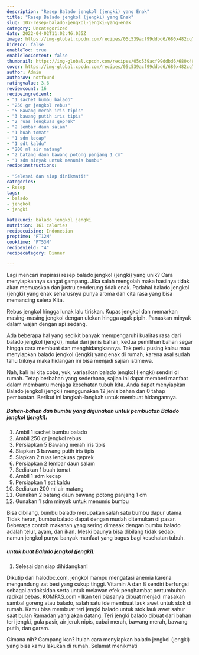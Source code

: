 ```yaml
---
description: "Resep Balado jengkol (jengki) yang Enak"
title: "Resep Balado jengkol (jengki) yang Enak"
slug: 107-resep-balado-jengkol-jengki-yang-enak
category: Uncategorized
date: 2022-04-02T11:02:46.035Z
image: https://img-global.cpcdn.com/recipes/05c539acf99ddbd6/680x482cq70/balado-jengkol-jengki-foto-resep-utama.jpg
hideToc: false
enableToc: true
enableTocContent: false
thumbnail: https://img-global.cpcdn.com/recipes/05c539acf99ddbd6/680x482cq70/balado-jengkol-jengki-foto-resep-utama.jpg
cover: https://img-global.cpcdn.com/recipes/05c539acf99ddbd6/680x482cq70/balado-jengkol-jengki-foto-resep-utama.jpg
author: Admin
authorAv: notfound
ratingvalue: 3.6
reviewcount: 16
recipeingredient:
- "1 sachet bumbu balado"
- "250 gr jengkol rebus"
- "5 Bawang merah iris tipis"
- "3 bawang putih iris tipis"
- "2 ruas lengkuas geprek"
- "2 lembar daun salam"
- "1 buah tomat"
- "1 sdm kecap"
- "1 sdt kaldu"
- "200 ml air matang"
- "2 batang daun bawang potong panjang 1 cm"
- "1 sdm minyak untuk menumis bumbu"
recipeinstructions:

- "Selesai dan siap dinikmati!"
categories:
- Resep
tags:
- balado
- jengkol
- jengki

katakunci: balado jengkol jengki 
nutrition: 161 calories
recipecuisine: Indonesian
preptime: "PT12M"
cooktime: "PT53M"
recipeyield: "4"
recipecategory: Dinner

---
```





Lagi mencari inspirasi resep balado jengkol (jengki) yang unik? Cara menyiapkannya sangat gampang. Jika salah mengolah maka hasilnya tidak akan memuaskan dan justru cenderung tidak enak. Padahal balado jengkol (jengki) yang enak seharusnya punya aroma dan cita rasa yang bisa memancing selera Kita.





Rebus jengkol hingga lunak lalu tiriskan. Kupas jengkol dan memarkan masing-masing jengkol dengan ulekan hingga agak pipih. Panaskan minyak dalam wajan dengan api sedang.

Ada beberapa hal yang sedikit banyak mempengaruhi kualitas rasa dari balado jengkol (jengki), mulai dari jenis bahan, kedua pemilihan bahan segar hingga cara membuat dan menghidangkannya. Tak perlu pusing kalau mau menyiapkan balado jengkol (jengki) yang enak di rumah, karena asal sudah tahu triknya maka hidangan ini bisa menjadi sajian istimewa.






Nah, kali ini kita coba, yuk, variasikan balado jengkol (jengki) sendiri di rumah. Tetap berbahan yang sederhana, sajian ini dapat memberi manfaat dalam membantu menjaga kesehatan tubuh kita. Anda dapat menyiapkan Balado jengkol (jengki) menggunakan 12 jenis bahan dan 0 tahap pembuatan. Berikut ini langkah-langkah untuk membuat hidangannya.

<!--inarticleads1-->

##### Bahan-bahan dan bumbu yang digunakan untuk pembuatan Balado jengkol (jengki):

1. Ambil 1 sachet bumbu balado
1. Ambil 250 gr jengkol rebus
1. Persiapkan 5 Bawang merah iris tipis
1. Siapkan 3 bawang putih iris tipis
1. Siapkan 2 ruas lengkuas geprek
1. Persiapkan 2 lembar daun salam
1. Sediakan 1 buah tomat
1. Ambil 1 sdm kecap
1. Persiapkan 1 sdt kaldu
1. Sediakan 200 ml air matang
1. Gunakan 2 batang daun bawang potong panjang 1 cm
1. Gunakan 1 sdm minyak untuk menumis bumbu


Bisa dibilang, bumbu balado merupakan salah satu bumbu dapur utama. Tidak heran, bumbu balado dapat dengan mudah ditemukan di pasar. Beberapa contoh makanan yang sering dimasak dengan bumbu balado adalah telur, ayam, dan ikan. Meski baunya bisa dibilang tidak sedap, namun jengkol punya banyak manfaat yang bagus bagi kesehatan tubuh. 

<!--inarticleads2-->

#####  untuk buat Balado jengkol (jengki):


1. Selesai dan siap dihidangkan!

Dikutip dari halodoc.com, jengkol mampu mengatasi anemia karena mengandung zat besi yang cukup tinggi. Vitamin A dan B sendiri berfungsi sebagai antioksidan serta untuk melawan efek penghambat pertumbuhan radikal bebas. KOMPAS.com - Ikan teri biasanya dibuat menjadi masakan sambal goreng atau balado, salah satu ide membuat lauk awet untuk stok di rumah. Kamu bisa membuat teri jengki balado untuk stok lauk awet sahur saat bulan Ramadan yang akan datang. Teri jengki balado dibuat dari bahan teri jengki, gula pasir, air jeruk nipis, cabai merah, bawang merah, bawang putih, dan garam. 

Gimana nih? Gampang kan? Itulah cara menyiapkan balado jengkol (jengki) yang bisa kamu lakukan di rumah. Selamat menikmati
